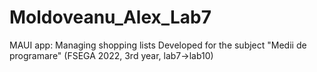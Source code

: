 # Moldoveanu_Alex_Lab7
MAUI app: Managing shopping lists
Developed for the subject "Medii de programare" (FSEGA 2022, 3rd year, lab7->lab10)
